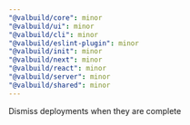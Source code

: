 ```yaml
---
"@valbuild/core": minor
"@valbuild/ui": minor
"@valbuild/cli": minor
"@valbuild/eslint-plugin": minor
"@valbuild/init": minor
"@valbuild/next": minor
"@valbuild/react": minor
"@valbuild/server": minor
"@valbuild/shared": minor
---
```


Dismiss deployments when they are complete

